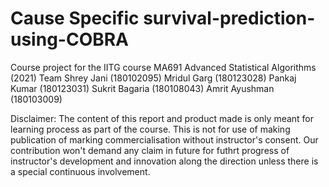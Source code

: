 # Cause Specific survival-prediction-using-COBRA
Course project for the IITG course MA691 Advanced Statistical Algorithms (2021)
Team
Shrey Jani (180102095)
Mridul Garg (180123028)
Pankaj Kumar (180123031)
Sukrit Bagaria (180108043)
Amrit Ayushman (180103009)

Disclaimer:
The content of this report and product made is only meant for learning process as part of the course. This is not for use of making publication of marking commercialisation without instructor's consent. Our contribution won't demand any claim in future for futhrt progress of instructor's development and innovation along the direction unless there is a special continuous involvement.
